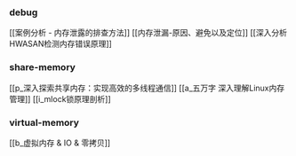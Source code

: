 ### debug

[[案例分析 - 内存泄露的排查方法]]
[[内存泄漏-原因、避免以及定位]]
[[深入分析HWASAN检测内存错误原理]]



### share-memory

[[p_深入探索共享内存：实现高效的多线程通信]]
[[a_五万字 深入理解Linux内存管理]]
[[i_mlock锁原理剖析]]

### virtual-memory

[[b_虚拟内存 & IO & 零拷贝]]
